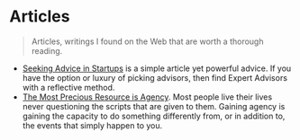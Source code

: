 # Articles

> Articles, writings I found on the Web that are worth a thorough reading.

- [Seeking Advice in Startups](https://nuances.substack.com/p/seeking-advice-in-startups) is a simple article yet powerful advice. If you have the option or luxury of picking advisors, then find Expert Advisors with a reflective method.
- [The Most Precious Resource is Agency](https://simonsarris.substack.com/p/the-most-precious-resource-is-agency). Most people live their lives never questioning the scripts that are given to them. Gaining agency is gaining the capacity to do something differently from, or in addition to, the events that simply happen to you.